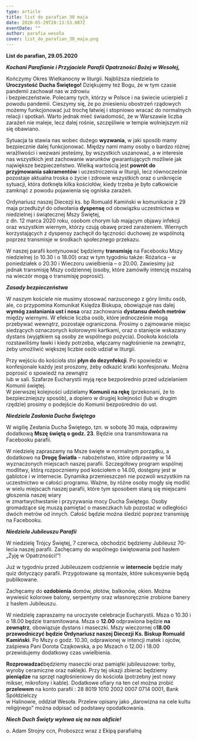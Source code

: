 ```yaml
---
type: article
title: list do parafian 30 maja
date: 2020-05-29T20:13:53.087Z
eventDate: ""
author: parafia wesoła
cover: list_do_parafian_30_maja.png
---
```

<!--StartFragment-->

**List do parafian, 29.05.2020**

***Kochani Parafianie i Przyjaciele Parafii Opatrzności Bożej w Wesołej,***

Kończymy Okres Wielkanocny w liturgii. Najbliższa niedziela to **Uroczystość Ducha Świętego!** Dziękujemy też Bogu, że w tym czasie pandemii zachował nas w zdrowiu\
i bezpieczeństwie. Polecamy tych, którzy w Polsce i na świecie ucierpieli z powodu pandemii. Cieszymy się, że po zniesieniu obostrzeń rządowych możemy funkcjonować już trochę łatwiej i stopniowo wracać do normalnych relacji i spotkań. Warto jednak mieć świadomość, że w Warszawie liczba zarażeń nie maleje, lecz dalej rośnie, szczęśliwie w tempie wolniejszym niż się obawiano.

Sytuacja ta stawia nas wobec dużego **wyzwania**, w jaki sposób mamy bezpiecznie dalej funkcjonować. Między nami mamy osoby o bardzo różnej wrażliwości i wezwani jesteśmy, by wszystkich uszanować, a w interesie nas wszystkich jest zachowanie warunków gwarantujących możliwie jak największe bezpieczeństwo. Wielką wartością jest **powrót do przyjmowania sakramentów** i uczestniczenia w liturgii, lecz równocześnie pozostaje aktualna troska o życie i zdrowie wszystkich oraz o uniknięcie sytuacji, która dotknęła kilka kościołów, kiedy trzeba je było całkowicie zamknąć z powodu pojawienia się ogniska zarażeń.

Ordynariusz naszej Diecezji ks. bp Romuald Kamiński w komunikacie z 29 maja przedłużył do odwołania **dyspensę** od obowiązku uczestnictwa w niedzielnej i świątecznej Mszy Świętej,\
z dn. 12 marca 2020 roku, osobom chorym lub mającym objawy infekcji oraz wszystkim wiernym, którzy czują obawę przed zarażeniem. Wiernych korzystających z dyspensy zachęcił do łączności duchowej ze wspólnotą poprzez transmisje w środkach społecznego przekazu.

W naszej parafii kontynuować będziemy **transmisję** na Facebooku Mszy niedzielnej (o 10.30 i o 18.00) oraz w tym tygodniu także: Różańca – w poniedziałek o 20.30 i Wieczoru uwielbienia – o 20.00. Zawiesimy już jednak transmisję Mszy codziennej (osoby, które zamówiły intencję mszalną na wieczór mogą o transmisję poprosić).

***Zasady bezpieczeństwa***

W naszym kościele nie musimy stosować narzuconego z góry limitu osób, ale, co przypomina Komunikat Księdza Biskupa, obowiązuje nas dalej **wymóg zasłaniania ust i nosa** oraz zachowania **dystansu dwóch metrów** między wiernymi. W efekcie liczba osób, które jednocześnie mogą przebywać wewnątrz, pozostaje ograniczona. Prosimy o zajmowanie miejsc siedzących oznaczonych kolorowymi kartkami, oraz o stanięcie wskazany dystans (wyjątkiem są osoby ze wspólnego pożycia). Dookoła kościoła rozstawiliśmy ławki i kiedy potrzeba, włączamy nagłośnienie na zewnątrz, żeby umożliwić większej liczbie osób udział w liturgii.

Przy wejściu do kościoła stoi **płyn do dezynfekcji**. Po spowiedzi w konfesjonale każdy jest proszony, żeby odkazić kratki konfesjonału. Można poprosić o spowiedź na zewnątrz\
lub w sali. Szafarze Eucharystii myją ręce bezpośrednio przed udzielaniem Komunii świętej.\
W pierwszej kolejności udzielamy **Komunii na rękę** (przekonani, że to bezpieczniejszy sposób), a dopiero w drugiej kolejności (lub w drugim rzędzie) prosimy o podejście do Komunii bezpośrednio do ust.

***Niedziela Zasłania Ducha Świętego***

W wigilię Zesłania Ducha Świętego, tzn. w sobotę 30 maja, odprawimy dodatkową **Mszę świętą o godz. 23**. Będzie ona transmitowana na Facebooku parafii.

W niedzielę zapraszamy na Msze święte w normalnym porządku, a dodatkowo na **Drogę Światła** – nabożeństwo, które odprawimy w 14 wyznaczonych miejscach naszej parafii. Szczegółowy program wspólnej modlitwy, którą rozpoczniemy pod kościołem o 14.00, dostępny jest w gablotce i w internecie. Dynamika przemieszczeń nie pozwoli wszystkim na uczestnictwo w całości programu. Ważne, by różne osoby mogły się modlić w wielu miejscach naszej parafii, które tym sposobem staną się miejscami głoszenia naszej wiary\
w zmartwychwstanie i przyzywania mocy Ducha Świętego. Osoby gromadzące się muszą pamiętać o maseczkach lub pozostać w odległości dwóch metrów od innych. Całość będzie można śledzić poprzez transmisję na Facebooku.

***Niedziela Jubileuszu Parafii***

W niedzielę Trójcy Świętej, 7 czerwca, obchodzić będziemy Jubileusz 70-lecia naszej parafii. Zachęcamy do wspólnego świętowania pod hasłem „Żyję w Opatrzności!”!

Już w tygodniu przed Jubileuszem codziennie w **internecie** będzie mały quiz dotyczący parafii. Przygotowane są montaże, które sukcesywnie będą publikowane.

Zachęcamy do **ozdobienia** domów, płotów, balkonów, okien. Można wywiesić kolorowe balony, serpentyny oraz własnoręcznie zrobione banery z hasłem Jubileuszu.

W niedzielę zapraszamy na uroczyste celebracje Eucharystii. Msza o 10.30 i o 18.00 będzie transmitowana. Msza o **12.00** odprawiona będzie **na zewnątrz**, obowiązuje dystans i maseczki. Mszy wieczornej o**18.00 przewodniczyć będzie Ordynariusz naszej Diecezji Ks. Biskup Romuald Kamiński**. Po Mszy o godz. 10.30, odprawionej w intencji matek i ojców, zaśpiewa Pani Dorota Czajkowska, a po Mszach o 12.00 i 18.00 przewidujemy dodatkowy czas uwielbienia.

**Rozprowadzać**będziemy maseczki oraz pamiątki jubileuszowe: torby, wyroby ceramiczne oraz naklejki. Przy tej okazji zbierać będziemy **pieniądze** na sprzęt nagłośnieniowy do kościoła (potrzebny jest nowy mikser, mikrofony i kable). Dodatkowe ofiary na ten cel można zrobić **przelewem** na konto parafii : 28 8019 1010 2002 0007 0714 0001, Bank Spółdzielczy\
w Halinowie, oddział Wesoła. Przelew opisany jako „darowizna na cele kultu religijnego” można odpisać od podstawy opodatkowania.

***Niech Duch Święty wylewa się na nas obficie!***

o. Adam Strojny ccn, Proboszcz wraz z Ekipą parafialną

<!--EndFragment-->